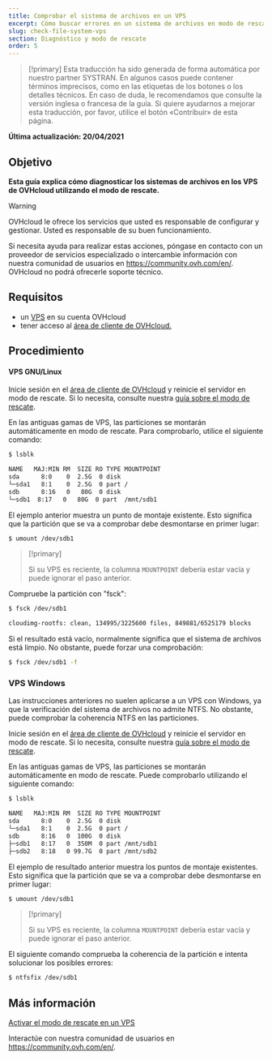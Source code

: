 ```yaml
---
title: Comprobar el sistema de archivos en un VPS
excerpt: Cómo buscar errores en un sistema de archivos en modo de rescate
slug: check-file-system-vps
section: Diagnóstico y modo de rescate
order: 5
---
```


> [!primary]
> Esta traducción ha sido generada de forma automática por nuestro partner SYSTRAN. En algunos casos puede contener términos imprecisos, como en las etiquetas de los botones o los detalles técnicos. En caso de duda, le recomendamos que consulte la versión inglesa o francesa de la guía. Si quiere ayudarnos a mejorar esta traducción, por favor, utilice el botón «Contribuir» de esta página.
>

**Última actualización: 20/04/2021**

## Objetivo

**Esta guía explica cómo diagnosticar los sistemas de archivos en los VPS de OVHcloud utilizando el modo de rescate.**

> [!warning]
>OVHcloud le ofrece los servicios que usted es responsable de configurar y gestionar. Usted es responsable de su buen funcionamiento.
>
>Si necesita ayuda para realizar estas acciones, póngase en contacto con un proveedor de servicios especializado o intercambie información con nuestra comunidad de usuarios en <https://community.ovh.com/en/>. OVHcloud no podrá ofrecerle soporte técnico.
>

## Requisitos

- un [VPS](https://www.ovhcloud.com/es-es/vps/) en su cuenta OVHcloud
- tener acceso al [área de cliente de OVHcloud.](https://www.ovh.com/auth/?action=gotomanager&from=https://www.ovh.es/&ovhSubsidiary=es)

## Procedimiento

#### VPS GNU/Linux

Inicie sesión en el [área de cliente de OVHcloud](https://www.ovh.com/auth/?action=gotomanager&from=https://www.ovh.es/&ovhSubsidiary=es) y reinicie el servidor en modo de rescate. Si lo necesita, consulte nuestra [guía sobre el modo de rescate](../rescue/).

En las antiguas gamas de VPS, las particiones se montarán automáticamente en modo de rescate. Para comprobarlo, utilice el siguiente comando:

```bash
$ lsblk

NAME   MAJ:MIN RM  SIZE RO TYPE MOUNTPOINT
sda      8:0    0  2.5G  0 disk
└─sda1   8:1    0  2.5G  0 part /
sdb      8:16   0   80G  0 disk
└─sdb1  8:17   0   80G  0 part  /mnt/sdb1
```

El ejemplo anterior muestra un punto de montaje existente. Esto significa que la partición que se va a comprobar debe desmontarse en primer lugar:

```bash
$ umount /dev/sdb1
```

> [!primary]
>
> Si su VPS es reciente, la columna `MOUNTPOINT` debería estar vacía y puede ignorar el paso anterior.

Compruebe la partición con "fsck":

```bash
$ fsck /dev/sdb1

cloudimg-rootfs: clean, 134995/3225600 files, 849881/6525179 blocks
```

Si el resultado está vacío, normalmente significa que el sistema de archivos está limpio. No obstante, puede forzar una comprobación:

```bash
$ fsck /dev/sdb1 -f
```

### VPS Windows

Las instrucciones anteriores no suelen aplicarse a un VPS con Windows, ya que la verificación del sistema de archivos no admite NTFS. No obstante, puede comprobar la coherencia NTFS en las particiones.

Inicie sesión en el [área de cliente de OVHcloud](https://www.ovh.com/auth/?action=gotomanager&from=https://www.ovh.es/&ovhSubsidiary=es) y reinicie el servidor en modo de rescate. Si lo necesita, consulte nuestra [guía sobre el modo de rescate](../rescue/).

En las antiguas gamas de VPS, las particiones se montarán automáticamente en modo de rescate. Puede comprobarlo utilizando el siguiente comando:

```bash
$ lsblk

NAME   MAJ:MIN RM  SIZE RO TYPE MOUNTPOINT
sda      8:0    0  2.5G  0 disk
└─sda1   8:1    0  2.5G  0 part /
sdb      8:16   0  100G  0 disk
├─sdb1   8:17   0  350M  0 part /mnt/sdb1
├─sdb2   8:18   0 99.7G  0 part /mnt/sdb2
```

El ejemplo de resultado anterior muestra los puntos de montaje existentes. Esto significa que la partición que se va a comprobar debe desmontarse en primer lugar:

```bash
$ umount /dev/sdb1
```

> [!primary]
>
> Si su VPS es reciente, la columna `MOUNTPOINT` debería estar vacía y puede ignorar el paso anterior.

El siguiente comando comprueba la coherencia de la partición e intenta solucionar los posibles errores:

```bash
$ ntfsfix /dev/sdb1
```

## Más información

[Activar el modo de rescate en un VPS](../rescue/)

Interactúe con nuestra comunidad de usuarios en <https://community.ovh.com/en/>.
